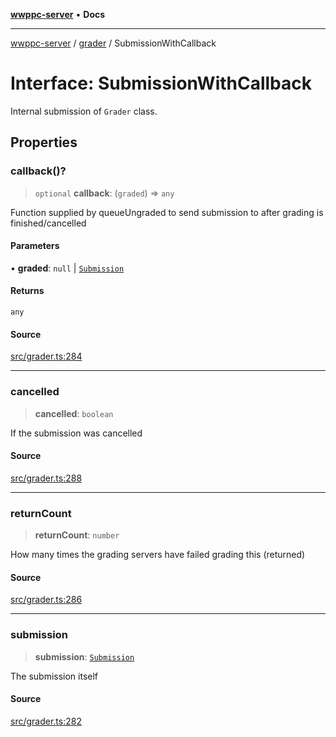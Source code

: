 [**wwppc-server**](../../README.md) • **Docs**

***

[wwppc-server](../../modules.md) / [grader](../README.md) / SubmissionWithCallback

# Interface: SubmissionWithCallback

Internal submission of `Grader` class.

## Properties

### callback()?

> `optional` **callback**: (`graded`) => `any`

Function supplied by queueUngraded to send submission to after grading is finished/cancelled

#### Parameters

• **graded**: `null` \| [`Submission`](../../database/interfaces/Submission.md)

#### Returns

`any`

#### Source

[src/grader.ts:284](https://github.com/WWPPC/WWPPC-server/blob/7d555ed708ef67895244cc584473d7c0aa4c1395/src/grader.ts#L284)

***

### cancelled

> **cancelled**: `boolean`

If the submission was cancelled

#### Source

[src/grader.ts:288](https://github.com/WWPPC/WWPPC-server/blob/7d555ed708ef67895244cc584473d7c0aa4c1395/src/grader.ts#L288)

***

### returnCount

> **returnCount**: `number`

How many times the grading servers have failed grading this (returned)

#### Source

[src/grader.ts:286](https://github.com/WWPPC/WWPPC-server/blob/7d555ed708ef67895244cc584473d7c0aa4c1395/src/grader.ts#L286)

***

### submission

> **submission**: [`Submission`](../../database/interfaces/Submission.md)

The submission itself

#### Source

[src/grader.ts:282](https://github.com/WWPPC/WWPPC-server/blob/7d555ed708ef67895244cc584473d7c0aa4c1395/src/grader.ts#L282)
